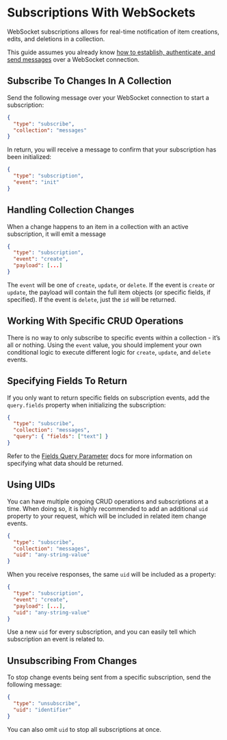 # Subscriptions With WebSockets

WebSocket subscriptions allows for real-time notification of item creations, edits, and deletions in a collection. 

This guide assumes you already know [how to establish, authenticate, and send messages](/guides/real-time/getting-started/websockets) over a WebSocket connection.

## Subscribe To Changes In A Collection

Send the following message over your WebSocket connection to start a subscription: 

```json
{
  "type": "subscribe",
  "collection": "messages"
}
```

In return, you will receive a message to confirm that your subscription has been initialized:

```json
{
  "type": "subscription",
  "event": "init"
}
```

## Handling Collection Changes 

When a change happens to an item in a collection with an active subscription, it will emit a message 

```json
{
  "type": "subscription",
  "event": "create",
  "payload": [...]
}
```

The `event` will be one of `create`, `update`, or `delete`. If the event is `create` or `update`, the payload will contain the full item objects (or specific fields, if specified). If the event is `delete`, just the `id` will be returned.

## Working With Specific CRUD Operations

There is no way to only subscribe to specific events within a collection - it’s all or nothing. Using the `event` value, you should implement your own conditional logic to execute different logic for `create`, `update`, and `delete` events.

## Specifying Fields To Return

If you only want to return specific fields on subscription events, add the `query.fields` property when initializing the subscription:

```json
{
  "type": "subscribe",
  "collection": "messages",
  "query": { "fields": ["text"] }
}
```

Refer to the [Fields Query Parameter](/reference/query.html#fields) docs for more information on specifying what data should be returned.

## Using UIDs

You can have multiple ongoing CRUD operations and subscriptions at a time. When doing so, it is highly recommended to add an additional `uid` property to your request, which will be included in related item change events.

```json
{
  "type": "subscribe",
  "collection": "messages",
  "uid": "any-string-value"
}
```

When you receive responses, the same `uid` will be included as a property:

```json
{
  "type": "subscription",
  "event": "create",
  "payload": [...],
  "uid": "any-string-value"
}
```

Use a new `uid` for every subscription, and you can easily tell which subscription an event is related to. 

## Unsubscribing From Changes

To stop change events being sent from a specific subscription, send the following message:

```json
{
  "type": "unsubscribe",
  "uid": "identifier"
}
```

You can also omit `uid` to stop all subscriptions at once. 
